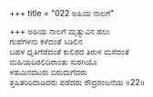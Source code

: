+++
title = "022 ಅಹಿಯ ನಾಲಗೆ"

+++
ಅಹಿಯ ನಾಲಗೆ ಮೃತ್ಯುವಿನ ಹಲು  
ಗುಹೆಗಳನು ಕಳೆದಂತೆ ಸಿಡಿಲಿನ  
ಬಹಳ ಧೃತಿಗೆಡೆದಂತೆ ಕುಲಿಶದ ತಿರುಳ ಮಸೆದಂತೆ  
ಮಹಿಯದಿರಲಿದಿರಾಂತು ಸುರಗಿಯೊ  
ಳಹಮಿನದಟರು ಬಿರುದುಗೆದರು  
ತ್ತಹಿತರಿರಿದಾಡಿದರು ಪಡೆದರು ರೌದ್ರರಂಜನೆಯ    ॥22॥
